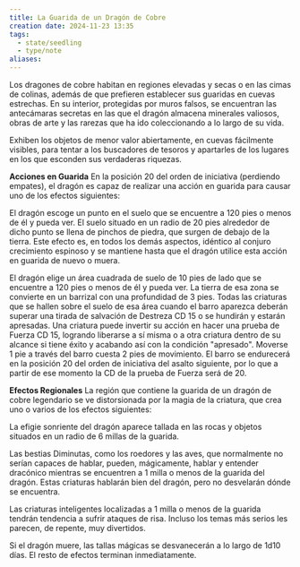 ```yaml
---
title: La Guarida de un Dragón de Cobre
creation date: 2024-11-23 13:35
tags:
  - state/seedling
  - type/note
aliases:
---
```


Los dragones de cobre habitan en regiones elevadas y secas o en las cimas de colinas, además de que prefieren establecer sus guaridas en cuevas estrechas. En su interior, protegidas por muros falsos, se encuentran las antecámaras secretas en las que el dragón almacena minerales valiosos, obras de arte y las rarezas que ha ido coleccionando a lo largo de su vida.

Exhiben los objetos de menor valor abiertamente, en cuevas fácilmente visibles, para tentar a los buscadores de tesoros y apartarles de los lugares en los que esconden sus verdaderas riquezas.

**Acciones en Guarida**
En la posición 20 del orden de iniciativa (perdiendo empates), el dragón es capaz de realizar una acción en guarida para causar uno de los efectos siguientes:

El dragón escoge un punto en el suelo que se encuentre a 120 pies o menos de él y pueda ver. El suelo situado en un radio de 20 pies alrededor de dicho punto se llena de pinchos de piedra, que surgen de debajo de la tierra. Este efecto es, en todos los demás aspectos, idéntico al conjuro crecimiento espinoso y se mantiene hasta que el dragón utilice esta acción en guarida de nuevo o muera.

El dragón elige un área cuadrada de suelo de 10 pies de lado que se encuentre a 120 pies o menos de él y pueda ver. La tierra de esa zona se convierte en un barrizal con una profundidad de 3 pies. Todas las criaturas que se hallen sobre el suelo de esa área cuando el barro aparezca deberán superar una tirada de salvación de Destreza CD 15 o se hundirán y estarán apresadas.
Una criatura puede invertir su acción en hacer una prueba de Fuerza CD 15, logrando liberarse a sí misma o a otra criatura dentro de su alcance si tiene éxito y acabando así con la condición "apresado". Moverse 1 pie a través del barro cuesta 2 pies de movimiento. El barro se endurecerá en la posición 20 del orden de iniciativa del asalto siguiente, por lo que a partir de ese momento la CD de la prueba de Fuerza será de 20.

**Efectos Regionales**
La región que contiene la guarida de un dragón de cobre legendario se ve distorsionada por la magia de la criatura, que crea uno o varios de los efectos siguientes:

La efigie sonriente del dragón aparece tallada en las rocas y objetos situados en un radio de 6 millas de la guarida.

Las bestias Diminutas, como los roedores y las aves, que normalmente no serían capaces de hablar, pueden, mágicamente, hablar y entender dracónico mientras se encuentren a 1 milla o menos de la guarida del dragón.
Estas criaturas hablarán bien del dragón, pero no desvelarán dónde se encuentra.

Las criaturas inteligentes localizadas a 1 milla o menos de la guarida tendrán tendencia a sufrir ataques de risa. Incluso los temas más serios les parecen, de repente, muy divertidos.

Si el dragón muere, las tallas mágicas se desvanecerán a lo largo de 1d10 días. El resto de efectos terminan inmediatamente.